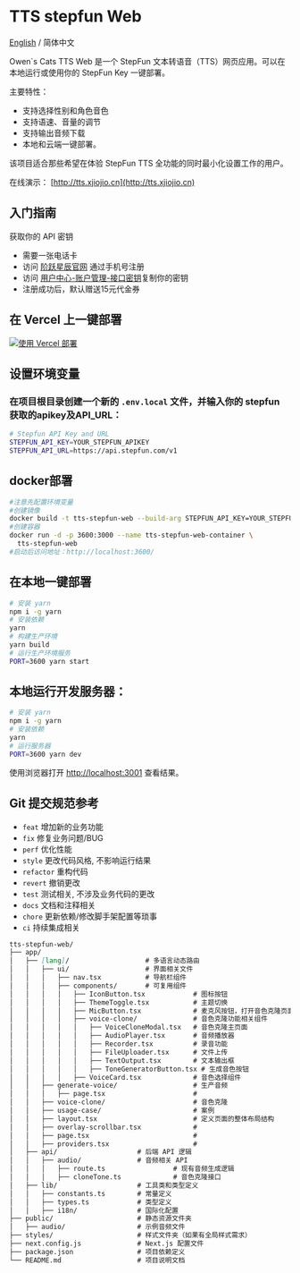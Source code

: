 # TTS stepfun Web

[English](./README.md) / 简体中文

Owen`s Cats TTS Web 是一个 StepFun 文本转语音（TTS）网页应用。可以在本地运行或使用你的 StepFun Key 一键部署。

主要特性：

- 支持选择性别和角色音色
- 支持语速、音量的调节
- 支持输出音频下载
- 本地和云端一键部署。

该项目适合那些希望在体验 StepFun TTS 全功能的同时最小化设置工作的用户。

在线演示： [http://tts.xjiojio.cn](http://tts.xjiojio.cn)

## 入门指南

获取你的 API 密钥

- 需要一张电话卡
- 访问 [阶跃星辰官网](https://platform.stepfun.com/) 通过手机号注册
- 访问 [用户中心-账户管理-接口密钥](https://platform.stepfun.com/interface-key)复制你的密钥
- 注册成功后，默认赠送15元代金券

## 在 Vercel 上一键部署

[![使用 Vercel 部署](https://vercel.com/button)](https://vercel.com/new/clone?repository-url=https://github.com/owenshen0907/tts-stepfun-web&env=STEPFUN_API_KEY&env=STEPFUN_API_URL&project-name=tts-stepfun-web&repository-name=tts-stepfun-web)

## 设置环境变量
### 在项目根目录创建一个新的 `.env.local` 文件，并输入你的 stepfun 获取的apikey及API_URL：

```bash
# Stepfun API Key and URL
STEPFUN_API_KEY=YOUR_STEPFUN_APIKEY
STEPFUN_API_URL=https://api.stepfun.com/v1
```

## docker部署
```bash
#注意先配置环境变量
#创建镜像
docker build -t tts-stepfun-web --build-arg STEPFUN_API_KEY=YOUR_STEPFUN_APIKEY --build-arg NODE_ENV=production .
#创建容器
docker run -d -p 3600:3000 --name tts-stepfun-web-container \
  tts-stepfun-web
#启动后访问地址：http://localhost:3600/
```

## 在本地一键部署

```bash
# 安装 yarn
npm i -g yarn
# 安装依赖
yarn
# 构建生产环境
yarn build
# 运行生产环境服务
PORT=3600 yarn start
```

## 本地运行开发服务器：

```bash
# 安装 yarn
npm i -g yarn
# 安装依赖
yarn
# 运行服务器
PORT=3600 yarn dev
```

使用浏览器打开 [http://localhost:3001](http://localhost:3600/) 查看结果。

## Git 提交规范参考

- `feat` 增加新的业务功能
- `fix` 修复业务问题/BUG
- `perf` 优化性能
- `style` 更改代码风格, 不影响运行结果
- `refactor` 重构代码
- `revert` 撤销更改
- `test` 测试相关, 不涉及业务代码的更改
- `docs` 文档和注释相关
- `chore` 更新依赖/修改脚手架配置等琐事
- `ci` 持续集成相关
```markdown
tts-stepfun-web/
├── app/                         
│   ├── [lang]/                   # 多语言动态路由
│   │   ├── ui/                   # 界面相关文件
│   │   │   ├── nav.tsx           # 导航栏组件
│   │   │   ├── components/       # 可复用组件
│   │   │   │   ├── IconButton.tsx            # 图标按钮
│   │   │   │   ├── ThemeToggle.tsx           # 主题切换
│   │   │   │   ├── MicButton.tsx             # 麦克风按钮，打开音色克隆页面
│   │   │   │   ├── voice-clone/              # 音色克隆功能相关组件
│   │   │   │   │   ├── VoiceCloneModal.tsx   # 音色克隆主页面
│   │   │   │   │   ├── AudioPlayer.tsx       # 音频播放器
│   │   │   │   │   ├── Recorder.tsx          # 录音功能
│   │   │   │   │   ├── FileUploader.tsx      # 文件上传
│   │   │   │   │   ├── TextOutput.tsx        # 文本输出框
│   │   │   │   │   ├── ToneGeneratorButton.tsx # 生成音色按钮
│   │   │   │   ├── VoiceCard.tsx             # 音色选择组件
│   │   ├── generate-voice/                   # 生产音频
│   │   │   ├── page.tsx                      # 
│   │   ├── voice-clone/                      # 音色克隆
│   │   ├── usage-case/                       # 案例
│   │   ├── layout.tsx                        # 定义页面的整体布局结构
│   │   ├── overlay-scrollbar.tsx             #
│   │   ├── page.tsx                          # 
│   │   ├── providers.tsx                     #
│   ├── api/                    # 后端 API 逻辑
│   │   ├── audio/              # 音频相关 API
│   │   │   ├── route.ts                 # 现有音频生成逻辑
│   │   │   ├── cloneTone.ts             # 音色克隆接口
│   ├── lib/                    # 工具类和类型定义
│   │   ├── constants.ts        # 常量定义
│   │   ├── types.ts            # 类型定义
│   │   ├── i18n/               # 国际化配置
├── public/                     # 静态资源文件夹
│   ├── audio/                  # 示例音频文件
├── styles/                     # 样式文件夹（如果有全局样式需求）
├── next.config.js              # Next.js 配置文件
├── package.json                # 项目依赖定义
└── README.md                   # 项目说明文档
```